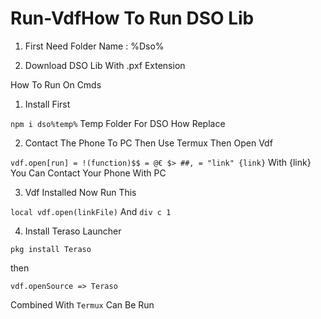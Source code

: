 # Run-VdfHow To Run DSO Lib

1. First Need Folder Name : %Dso%

2. Download DSO Lib With .pxf Extension

How To Run On Cmds

1. Install First

```npm i dso%temp%``` Temp Folder For DSO How Replace

2. Contact The Phone To PC Then Use Termux Then Open Vdf

```vdf.open[run] = !(function)$$ = @€ $> ##, = "link" {link}``` With {link} You Can Contact Your Phone With PC

3. Vdf Installed Now Run This

```local vdf.open(linkFile)``` And ```div c 1```

4. Install Teraso Launcher

```pkg install Teraso```

then

```vdf.openSource => Teraso```

Combined With ``Termux`` Can Be Run
